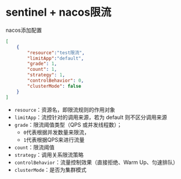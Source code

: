 # sentinel + nacos限流

nacos添加配置

```json
[
	{
		"resource":"test限流",
		"limitApp":"default",
		"grade": 1,
		"count": 1,
		"strategy": 1,
		"controlBehavior": 0,
		"clusterMode": false
	}
]
```

* `resource`：资源名，即限流规则的作用对象
* `limitApp`：流控针对的调用来源，若为 default 则不区分调用来源
* `grade`：限流阈值类型（QPS 或并发线程数）；
  * `0`代表根据并发数量来限流，
  * `1`代表根据QPS来进行流量
* `count`：限流阈值
* `strategy`：调用关系限流策略
* `controlBehavior`：流量控制效果（直接拒绝、Warm Up、匀速排队）
* `clusterMode`：是否为集群模式

